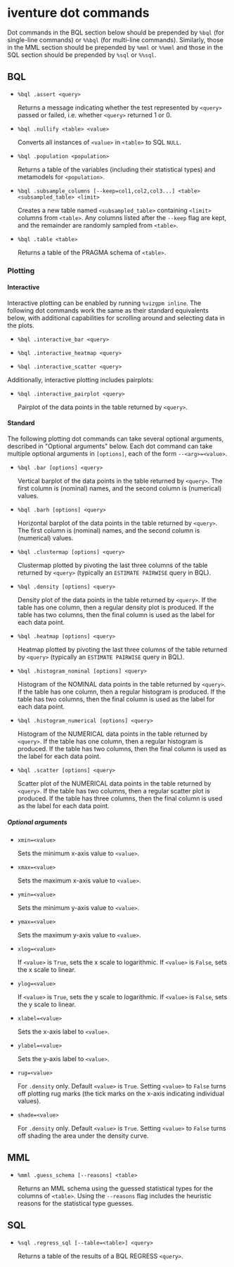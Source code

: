 # iventure dot commands
Dot commands in the BQL section below should be prepended by `%bql` (for
single-line commands) or `%%bql` (for multi-line commands). Similarly, those in
the MML section should be prepended by `%mml` or `%%mml` and those in the SQL
section should be prepended by `%sql` or `%%sql`.

## BQL
- `%bql .assert <query>`

	Returns a message indicating whether the test represented by `<query>` passed or
	failed, i.e. whether `<query>` returned 1 or 0.

- `%bql	.nullify <table> <value>`

	Converts all instances of `<value>` in `<table>` to SQL `NULL`.

- `%bql	.population <population>`

	Returns a table of the variables (including their statistical types) and
	metamodels for `<population>`.

- `%bql .subsample_columns [--keep=col1,col2,col3...] <table> <subsampled_table> <limit>`

	Creates a new table named `<subsampled_table>` containing `<limit>` columns
	from `<table>`. Any columns listed after the `--keep` flag are kept, and the
	remainder are randomly sampled from `<table>`.

- `%bql	.table <table>`

	Returns a table of the PRAGMA schema of `<table>`.

### Plotting
#### Interactive
Interactive plotting can be enabled by running `%vizgpm inline`.
The following dot commands work the same as their standard equivalents below,
with additional capabilities for scrolling around and selecting data in the
plots.

- `%bql .interactive_bar <query>`

- `%bql .interactive_heatmap <query>`

- `%bql .interactive_scatter <query>`

Additionally, interactive plotting includes pairplots:

- `%bql .interactive_pairplot <query>`

	Pairplot of the data points in the table returned by `<query>`.

#### Standard
The following plotting dot commands can take several optional arguments,
described in "Optional arguments" below. Each dot command can take multiple
optional arguments in `[options]`, each of the form `--<arg>=<value>`.

- `%bql .bar [options] <query>`

	Vertical barplot of the data points in the table returned by `<query>`. The
	first column is (nominal) names, and the second column is (numerical) values.

- `%bql .barh [options] <query>`

	Horizontal barplot of the data points in the table returned by `<query>`. The
	first column is (nominal) names, and the second column is (numerical) values.

- `%bql .clustermap [options] <query>`

	Clustermap plotted by pivoting the last three columns of the table returned by
	`<query>` (typically an `ESTIMATE PAIRWISE` query in BQL).

- `%bql .density [options] <query>`

	Density plot of the data points in the table returned by `<query>`. If the table
	has one column, then a regular density plot is produced. If the table has two
	columns, then the final column is used as the label for each data point.

- `%bql .heatmap [options] <query>`

	Heatmap plotted by pivoting the last three columns of the table returned by
	`<query>` (typically an `ESTIMATE PAIRWISE` query in BQL).

- `%bql .histogram_nominal [options] <query>`

	Histogram of the NOMINAL data points in the table returned by `<query>`. If the
	table has one column, then a regular histogram is produced. If the table has two
	columns, then the final column is used as the label for each data point.

- `%bql .histogram_numerical [options] <query>`

	Histogram of the NUMERICAL data points in the table returned by `<query>`. If
	the table has one column, then a regular histogram is produced. If the table has
	two columns, then the final column is used as the label for each data point.

- `%bql .scatter [options] <query>`

	Scatter plot of the NUMERICAL data points in the table returned by `<query>`. If
	the table has two columns, then a regular scatter plot is produced. If the table
	has three columns, then the final column is used as the label for each data
	point.

##### Optional arguments
- `xmin=<value>`

	Sets the minimum x-axis value to `<value>`.

- `xmax=<value>`

	Sets the maximum x-axis value to `<value>`.

- `ymin=<value>`

	Sets the minimum y-axis value to `<value>`.

- `ymax=<value>`

	Sets the maximum y-axis value to `<value>`.

- `xlog=<value>`

	If `<value>` is `True`, sets the x scale to logarithmic. If `<value>` is `False`,
	sets the x scale to linear.

- `ylog=<value>`

	If `<value>` is `True`, sets the y scale to logarithmic. If `<value>` is `False`,
	sets the y scale to linear.

- `xlabel=<value>`

	Sets the x-axis label to `<value>`.

- `ylabel=<value>`

	Sets the y-axis label to `<value>`.

- `rug=<value>`

	For `.density` only. Default `<value>` is `True`. Setting `<value>` to
	`False` turns off plotting rug marks (the tick marks on the x-axis
	indicating individual values).

- `shade=<value>`

	For `.density` only. Default `<value>` is `True`. Setting `<value>` to
	`False` turns off shading the area under the density curve.

## MML
- `%mml .guess_schema [--reasons] <table>`

	Returns an MML schema using the guessed statistical types for the columns of
	`<table>`. Using the `--reasons` flag includes the heuristic reasons for the
	statistical type guesses.

## SQL
- `%sql .regress_sql [--table=<table>] <query>`

	Returns a table of the results of a BQL REGRESS `<query>`.
